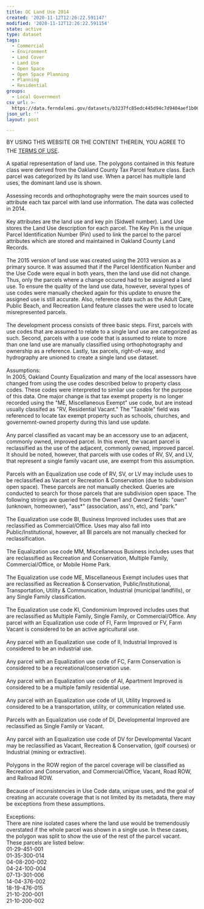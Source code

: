 ```yaml
---
title: OC Land Use 2014
created: '2020-11-12T12:26:22.591147'
modified: '2020-11-12T12:26:22.591154'
state: active
type: dataset
tags:
  - Commercial
  - Environment
  - Land Cover
  - Land Use
  - Open Space
  - Open Space Planning
  - Planning
  - Residential
groups:
  - Local Government
csv_url: >-
  https://data.ferndalemi.gov/datasets/b3237fc85edc445d94c7d9404aef1b06_16.csv?outSR=%7B%22latestWkid%22%3A3857%2C%22wkid%22%3A102100%7D
json_url: ''
layout: post

---
```

BY USING THIS WEBSITE OR THE CONTENT THEREIN, YOU AGREE TO THE <u><a href='https://www.oakgov.com/open-data-terms'>TERMS OF USE</a></u><span style='font-family: &quot;Avenir Next W01&quot;, &quot;Avenir Next W00&quot;, &quot;Avenir Next&quot;, Avenir, &quot;Helvetica Neue&quot;, Helvetica, Arial, sans-serif; font-size: 17px;'>. </span> <div>A spatial representation of land use. The polygons contained in this 
feature class were derived from the Oakland County Tax Parcel feature 
class. Each parcel was categorized by its land use. When a parcel has 
multiple land uses, the dominant land use is shown. <br /><br />Assessing 
records and orthophotography were the main sources used to attribute 
each tax parcel with land use information. The data was collected in 
2014. <br /><br />Key attributes are the land use and key pin (Sidwell 
number). Land Use stores the Land Use description for each parcel. The 
Key Pin is the unique Parcel Identification Number (Pin) used to link 
the parcel to the parcel attributes which are stored and maintained in 
Oakland County Land Records.<br /><br />The 2015 version of land use was created using the 2013 version as a 
primary source. It was assumed that if the Parcel Identification Number 
and the Use Code were equal in both years, then the land use did not 
change. Thus, only the parcels where a change occured had to be assigned
 a land use. To ensure the quality of the land use data, however, 
several types of use codes were manually checked again for this update 
to enusre the assigned use is still accurate. Also, reference data such 
as the Adult Care, Public Beach, and Recreation Land feature classes the
 were used to locate misrepresented parcels. <br /><br />The development 
process consists of three basic steps. First, parcels with use codes 
that are assumed to relate to a single land use are categorized as such.
 Second, parcels with a use code that is assumed to relate to more than 
one land use are manually classified using orthophotography and 
ownership as a reference. Lastly, tax parcels, right-of-way, and 
hydrography are unioned to create a single land use dataset. <br /><br />Assumptions: <br />In
 2005, Oakland County Equalization and many of the local assessors have 
changed from using the use codes described below to property class 
codes. These codes were interpreted to simliar use codes for the purpose
 of this data. One major change is that tax exempt property is no longer
 recorded using the &quot;ME, Miscellaneous Exempt&quot; use code, but are instead
 usually classifed as &quot;RV, Residential Vacant.&quot; The &quot;Taxable&quot; field was 
referenced to locate tax exempt property such as schools, churches, and 
governemnt-owned property during this land use update. <br /><br />Any 
parcel classified as vacant may be an accessory use to an adjacent, 
commonly owned, improved parcel. In this event, the vacant parcel is 
reclassified as the use of the adjacent, commonly owned, improved 
parcel. It should be noted, however, that parcels with use codes of RV, 
SV, and LV, that represent a single family vacant use, are exempt from 
this assumption. <br /><br />Parcels with an Equalization use code of RV, 
SV, or LV may include uses to be reclassified as Vacant or Recreation 
&amp; Conservation (due to subdivision open space). These parcels are 
not manually checked. Queries are conducted to search for those parcels 
that are subdivision open space. The following strings are queried from 
the Owner1 and Owner2 fields: &quot;*own*&quot; (unknown, homeowner), &quot;ass*&quot; 
(association, ass'n, etc), and &quot;park.&quot; <br /><br />The Equalization use code
 BI, Business Improved includes uses that are reclassified as 
Commercial/Office. Uses may also fall into Public/Institutional, 
however, all BI parcels are not manually checked for reclassification. <br /><br />The
 Equalization use code MM, Miscellaneous Business includes uses that are
 reclassified as Recreation and Conservation, Multiple Family, 
Commercial/Office, or Mobile Home Park. <br /><br />The Equalization use 
code ME, Miscellaneous Exempt includes uses that are reclassified as 
Recreation &amp; Conservation, Public/Institutional, Transportation, 
Utility &amp; Communication, Industrial (municipal landfills), or any 
Single Family classification. <br /><br />The Equalization use code KI, 
Condominium Improved includes uses that are reclassified as Multiple 
Family, Single Family, or Commercial/Office. Any parcel with an 
Equalization use code of FI, Farm Improved or FV, Farm Vacant is 
considered to be an active agricultural use. <br /><br />Any parcel with an Equalization use code of II, Industrial Improved is considered to be an industrial use. <br /><br />Any parcel with an Equalization use code of FC, Farm Conservation is considered to be a recreational/conservation use. <br /><br />Any parcel with an Equalization use code of AI, Apartment Improved is considered to be a multiple family residential use. <br /><br />Any
 parcel with an Equalization use code of UI, Utility Improved is 
considered to be a transportation, utility, or communication related 
use. <br /><br />Parcels with an Equalization use code of DI, Developmental Improved are reclassified as Single Family or Vacant. <br /><br />Any
 parcel with an Equalization use code of DV for Developmental Vacant may
 be reclassified as Vacant, Recreation &amp; Conservation, (golf 
courses) or Industrial (mining or extractive). <br /><br />Polygons in the 
ROW region of the parcel coverage will be classified as Recreation and 
Conservation, and Commercial/Office, Vacant, Road ROW, and Railroad ROW.
 <br /><br />Because of inconsistencies in Use Code data, unique uses, and 
the goal of creating an accurate coverage that is not limited by its 
metadata, there may be exceptions from these assumptions.<br /><br />Exceptions: <br />There
 are nine isolated cases where the land use would be tremendously 
overstated if the whole parcel was shown in a single use. In these 
cases, the polygon was split to show the use of the rest of the parcel 
vacant. These parcels are listed below: <br />01-29-451-001 <br />01-35-300-014 <br />04-08-200-002 <br />04-24-100-004 <br />07-13-301-006 <br />14-04-376-002 <br />18-19-476-015 <br />21-10-200-001 <br />21-10-200-002</div>
